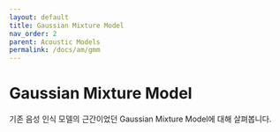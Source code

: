 ```yaml
---
layout: default
title: Gaussian Mixture Model
nav_order: 2
parent: Acoustic Models
permalink: /docs/am/gmm
---
```


# Gaussian Mixture Model

기존 음성 인식 모델의 근간이었던 Gaussian Mixture Model에 대해 살펴봅니다.
